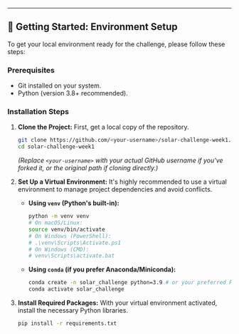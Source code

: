 
---

## 🚀 Getting Started: Environment Setup

To get your local environment ready for the challenge, please follow these steps:

### Prerequisites
*   Git installed on your system.
*   Python (version 3.8+ recommended).

### Installation Steps

1.  **Clone the Project:**
    First, get a local copy of the repository.
    ```bash
    git clone https://github.com/<your-username>/solar-challenge-week1.git
    cd solar-challenge-week1
    ```
    *(Replace `<your-username>` with your actual GitHub username if you've forked it, or the original path if cloning directly.)*

2.  **Set Up a Virtual Environment:**
    It's highly recommended to use a virtual environment to manage project dependencies and avoid conflicts.

    *   **Using `venv` (Python's built-in):**
        ```bash
        python -m venv venv
        # On macOS/Linux:
        source venv/bin/activate
        # On Windows (PowerShell):
        # .\venv\Scripts\Activate.ps1
        # On Windows (CMD):
        # venv\Scripts\activate.bat
        ```

    *   **Using `conda` (if you prefer Anaconda/Miniconda):**
        ```bash
        conda create -n solar_challenge python=3.9 # or your preferred Python version
        conda activate solar_challenge
        ```

3.  **Install Required Packages:**
    With your virtual environment activated, install the necessary Python libraries.
    ```bash
    pip install -r requirements.txt
    ```

